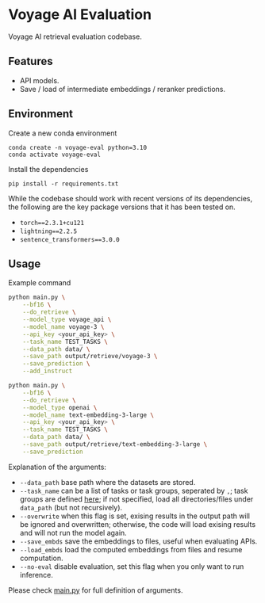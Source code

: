 # Voyage AI Evaluation

Voyage AI retrieval evaluation codebase.


## Features
- API models.
- Save / load of intermediate embeddings / reranker predictions.

## Environment

Create a new conda environment
```
conda create -n voyage-eval python=3.10
conda activate voyage-eval
```

Install the dependencies
```
pip install -r requirements.txt
```

While the codebase should work with recent versions of its dependencies, the following are the key package versions that it has been tested on.
- `torch==2.3.1+cu121`
- `lightning==2.2.5`
- `sentence_transformers==3.0.0`


## Usage

Example command
```bash
python main.py \
    --bf16 \
    --do_retrieve \
    --model_type voyage_api \
    --model_name voyage-3 \
    --api_key <your_api_key> \
    --task_name TEST_TASKS \
    --data_path data/ \
    --save_path output/retrieve/voyage-3 \
    --save_prediction \
    --add_instruct
```

```bash
python main.py \
    --bf16 \
    --do_retrieve \
    --model_type openai \
    --model_name text-embedding-3-large \
    --api_key <your_api_key> \
    --task_name TEST_TASKS \
    --data_path data/ \
    --save_path output/retrieve/text-embedding-3-large \
    --save_prediction
```

Explanation of the arguments:
- `--data_path` base path where the datasets are stored.
- `--task_name` can be a list of tasks or task groups, seperated by `,`; task groups are defined [here](dataset/tasks.py);
if not specified, load all directories/files under `data_path` (but not recursively).
- `--overwrite` when this flag is set, exising results in the output path will be ignored and overwritten; 
otherwise, the code will load exising results and will not run the model again.
- `--save_embds` save the embeddings to files, useful when evaluating APIs.
- `--load_embds` load the computed embeddings from files and resume computation.
- `--no-eval` disable evaluation, set this flag when you only want to run inference.

Please check [main.py](main.py) for full definition of arguments.

